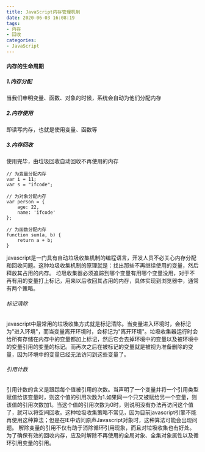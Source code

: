 ```yaml
---
title: JavaScript内存管理机制
date: 2020-06-03 16:08:19
tags:
- 内存
- 回收
categories:
- JavaScript
---
```

#### 内存的生命周期
##### 1.内存分配
当我们申明变量、函数、对象的时候，系统会自动为他们分配内存
<!--more-->
##### 2.内存使用
即读写内存，也就是使用变量、函数等
##### 3.内存回收
使用完毕，由垃圾回收自动回收不再使用的内存

```
// 为变量分配内存
var i = 11;
var s = "ifcode";

// 为对象分配内存
var person = {
    age: 22,
    name: 'ifcode'
};

// 为函数分配内存
function sum(a, b) {
    return a + b;
}

```

javascript是一门具有自动垃圾收集机制的编程语言，开发人员不必关心内存分配和回收问题。这种垃圾收集机制的原理就是：找出那些不再继续使用的变量，然后释放其占用的内存。
垃圾收集器必须追踪到哪个变量有用哪个变量没用，对于不再有用的变量打上标记，用来以后收回其占用的内存，具体实现到浏览器中，通常有两个策略。


###### 标记清除
javascript中最常用的垃圾收集方式就是标记清除。当变量进入环境时，会标记为"进入环境"，而当变量离开环境时，会标记为"离开环境"。垃圾收集器运行时会给所有存储在内存中的变量都加上标记，然后它会去掉环境中的变量以及被环境中的变量引用的变量的标记。而再次之后在被标记的变量就是被视为准备删除的变量，因为环境中的变量已经无法访问到这些变量了。

###### 引用计数

引用计数的含义是跟踪每个值被引用的次数。当声明了一个变量并将一个引用类型赋值给该变量时，则这个值的引用次数为1.如果同一个只又被赋给另一个变量，则该值的引用次数加1。当这个值的引用次数为0时，则说明没有办法再访问这个值了，就可以将空间回收。这种垃圾收集策略不常见，因为目前javascript引擎不能再使用这种算法；但是在IE中访问原声Javascript对象时，这种算法可能会出现问题。
解除变量的引用不仅有助于消除循环引用现象，而且对垃圾收集也有好处。为了确保有效的回收内存，应及时解除不再使用的全局对象、全集对象属性以及循环引用变量的引用。

